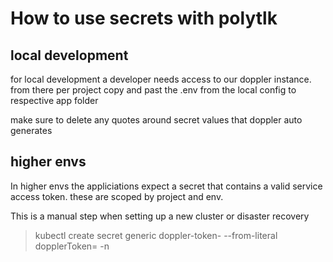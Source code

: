 # How to use secrets with polytlk

## local development

for local development a developer needs access to our doppler instance. from there per project copy and past the .env from the local config to respective app folder

make sure to delete any quotes around secret values that doppler auto generates

## higher envs

In higher envs the appliciations expect a secret that contains a valid service access token. these are scoped by project and env.

This is a manual step when setting up a new cluster or disaster recovery

>  kubectl create secret generic doppler-token-<FULLNAME> --from-literal dopplerToken=<SERVICE-ACCESS-TOKEN> -n <NAMESPACE>
